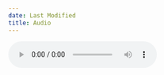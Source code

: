 ```yaml
---
date: Last Modified
title: Audio
---
```


 <audio controls>
  <source src="/audio/monsters.mp3" type="audio/mpeg">
</audio> 